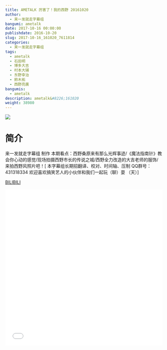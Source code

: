 ```yaml
---
title: AMETALK 厉害了！我的西野 20161020
author: 
  - 来一发就走字幕组
bangumi: ametalk
date: 2017-10-16 00:00:00
publishdate: 2016-10-20
slug: 2017-10-16_161020_7611814
categories: 
  - 来一发就走字幕组
tags: 
  - ametalk
  - 石田明
  - 博多大吉
  - 村本大辅
  - 东野幸治
  - 鈴木拓
  - 西野亮廣
bangumis: 
  - ametalk
description: ametalk&#8226;161020
weight: 38980
---
```


![](https://i.imgur.com/ZyHOom6.jpg)

# 简介  
来一发就走字幕组 制作 本期看点：西野桑原来有那么光辉事迹/《魔法指南针》教会你心动的感觉/现场拍摄西野市长的传说之城/西野全力改造的大吉老师的服饰/来拍西野风照片吧！[ 本字幕组长期招翻译、校对、时间轴、压制   QQ群号：431318334 欢迎喜欢搞笑艺人的小伙伴和我们一起玩（聊）耍 （天）]

  [BILIBILI](https://www.bilibili.com/video/av7611814/)


<div class="vcontainer">  <iframe class='video' src="//www.bilibili.com/blackboard/player.html?cid=12467275&aid=7611814" width="100%" height="500" frameborder="0" allowfullscreen="allowfullscreen"></iframe></div>
